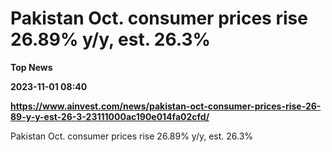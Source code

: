 # Pakistan Oct. consumer prices rise 26.89% y/y, est. 26.3%
**Top News**

**2023-11-01 08:40**

**https://www.ainvest.com/news/pakistan-oct-consumer-prices-rise-26-89-y-y-est-26-3-23111000ac190e014fa02cfd/**

Pakistan Oct. consumer prices rise 26.89% y/y, est. 26.3%